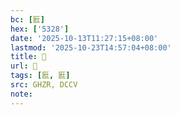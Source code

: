 ```yaml
---
bc: [匨]
hex: ['5328']
date: '2025-10-13T11:27:15+08:00'
lastmod: '2025-10-23T14:57:04+08:00'
title: 󰖣
url: 󰖣
tags: [匨, 匨]
src: GHZR, DCCV
note:
---
```

